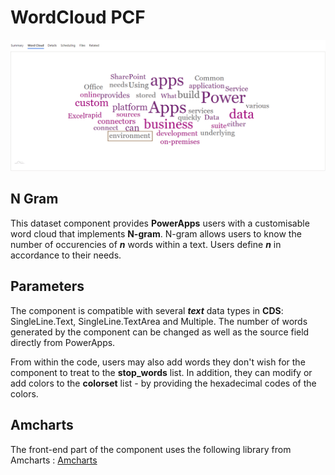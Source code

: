 # WordCloud PCF
  
![](Screenshots/WordCloud.gif)

## N Gram
This dataset component provides **PowerApps** users with a customisable word cloud that implements **N-gram**.
N-gram allows users to know the number of occurencies of **_n_** words within a text. Users define **_n_** in accordance to their needs.
 
## Parameters
The component is compatible with several **_text_** data types in **CDS**: SingleLine.Text, SingleLine.TextArea and Multiple.
The number of words generated by the component can be changed as well as the source field directly from PowerApps.

From within the code, users may also add words they don't wish for the component to treat to the **stop_words** list.
In addition, they can modify or add colors to the **colorset** list - by providing the hexadecimal codes of the colors.

## Amcharts
The front-end part of the component uses the following library from Amcharts : 
[Amcharts](https://www.amcharts.com/docs/v4/chart-types/wordcloud/)
